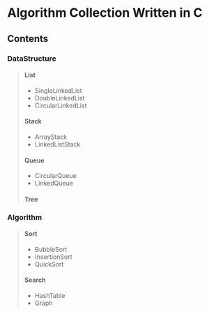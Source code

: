 # Algorithm Collection Written in C

## Contents

### DataStructure
> #### List
> * SingleLinkedList
> * DoubleLinkedList
> * CircularLinkedList
> #### Stack
> * ArrayStack
> * LinkedListStack
> #### Queue
> * CircularQueue
> * LinkedQueue
> #### Tree

### Algorithm
> #### Sort
> * BubbleSort
> * InsertionSort
> * QuickSort
> #### Search
> * HashTable
> * Graph
